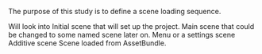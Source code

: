 The purpose of this study is to define a scene loading sequence.

Will look into Initial scene that will set up the project.
Main scene that could be changed to some named scene later on.
Menu or a settings scene
Additive scene
Scene loaded from AssetBundle.
